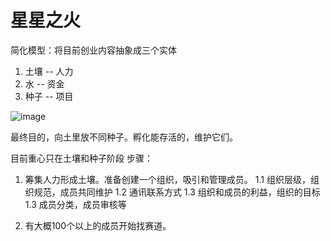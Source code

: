 # 星星之火
简化模型：将目前创业内容抽象成三个实体
  
1. 土壤 -- 人力  
2. 水 -- 资金  
3. 种子 -- 项目  
   
![image](https://github.com/user-attachments/assets/6b05c67e-c8e9-44af-9245-99948099d7f5)

最终目的，向土里放不同种子。孵化能存活的，维护它们。  

目前重心只在土壤和种子阶段
步骤：
1. 筹集人力形成土壤。准备创建一个组织，吸引和管理成员。
   1.1 组织层级，组织规范，成员共同维护
   1.2 通讯联系方式
   1.3 组织和成员的利益，组织的目标
   1.3 成员分类，成员审核等

2. 有大概100个以上的成员开始找赛道。

